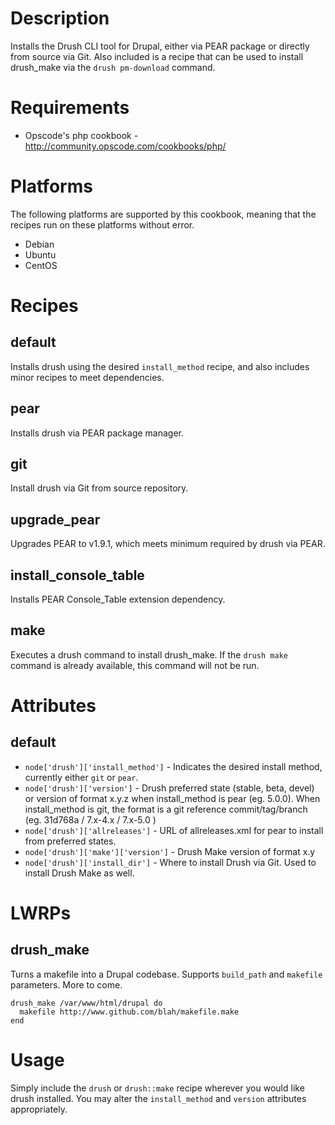 # Description

Installs the Drush CLI tool for Drupal, either via PEAR package or directly from source via Git.
Also included is a recipe that can be used to install drush_make via the `drush pm-download` command.

# Requirements

* Opscode's php cookbook - http://community.opscode.com/cookbooks/php/

# Platforms

The following platforms are supported by this cookbook, meaning that the
recipes run on these platforms without error.

* Debian
* Ubuntu
* CentOS

# Recipes

## default

Installs drush using the desired `install_method` recipe, and
also includes minor recipes to meet dependencies.

## pear

Installs drush via PEAR package manager.

## git

Install drush via Git from source repository.

## upgrade_pear

Upgrades PEAR to v1.9.1, which meets minimum required by drush via PEAR.

## install_console_table

Installs PEAR Console_Table extension dependency.

## make

Executes a drush command to install drush_make.  If the `drush make` command
is already available, this command will not be run.

# Attributes

## default

* `node['drush']['install_method']` - Indicates the desired install method, currently either `git` or `pear`.
* `node['drush']['version']` - Drush preferred state (stable, beta, devel) or version of format x.y.z when install_method is pear (eg. 5.0.0).
When install_method is git, the format is a git reference commit/tag/branch (eg. 31d768a / 7.x-4.x / 7.x-5.0 )
* `node['drush']['allreleases']` - URL of allreleases.xml for pear to install from preferred states.
* `node['drush']['make']['version']` - Drush Make version of format x.y
* `node['drush']['install_dir']` - Where to install Drush via Git. Used to install Drush Make as well.

# LWRPs

## drush_make

Turns a makefile into a Drupal codebase. Supports `build_path` and `makefile` parameters. More to come.

    drush_make /var/www/html/drupal do
      makefile http://www.github.com/blah/makefile.make
    end

# Usage

Simply include the `drush` or `drush::make` recipe wherever you would
like drush installed. You may alter the `install_method` and `version`
attributes appropriately.
